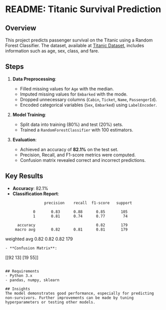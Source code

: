 
# README: Titanic Survival Prediction

## Overview
This project predicts passenger survival on the Titanic using a Random Forest Classifier. The dataset, available at [Titanic Dataset](https://github.com/datasciencedojo/datasets/blob/master/titanic.csv), includes information such as age, sex, class, and fare.

## Steps
1. **Data Preprocessing**:
   - Filled missing values for `Age` with the median.
   - Imputed missing values for `Embarked` with the mode.
   - Dropped unnecessary columns (`Cabin`, `Ticket`, `Name`, `PassengerId`).
   - Encoded categorical variables (`Sex`, `Embarked`) using `LabelEncoder`.

2. **Model Training**:
   - Split data into training (80%) and test (20%) sets.
   - Trained a `RandomForestClassifier` with 100 estimators.

3. **Evaluation**:
   - Achieved an accuracy of **82.1%** on the test set.
   - Precision, Recall, and F1-score metrics were computed.
   - Confusion matrix revealed correct and incorrect predictions.

## Key Results
- **Accuracy**: 82.1%
- **Classification Report**:
  ```
                precision    recall  f1-score   support

           0       0.83      0.88      0.85       105
           1       0.81      0.74      0.77        74

    accuracy                           0.82       179
   macro avg       0.82      0.81      0.81       179
weighted avg       0.82      0.82      0.82       179
  ```
- **Confusion Matrix**:
  ```
  [[92 13]
   [19 55]]
  ```

## Requirements
- Python 3.x  
- pandas, numpy, sklearn

## Insights
The model demonstrates good performance, especially for predicting non-survivors. Further improvements can be made by tuning hyperparameters or testing other models.
